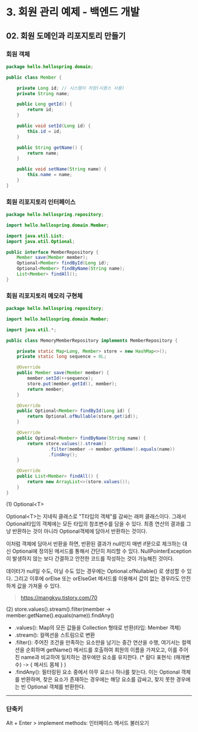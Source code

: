 # 3. 회원 관리 예제 - 백엔드 개발
## 02. 회원 도메인과 리포지토리 만들기
### 회원 객체
```java
package hello.hellospring.domain;

public class Member {

    private Long id; // 시스템이 저장(시퀀스 사용)
    private String name;

    public Long getId() {
        return id;
    }

    public void setId(Long id) {
        this.id = id;
    }

    public String getName() {
        return name;
    }

    public void setName(String name) {
        this.name = name;
    }
}
```
### 회원 리포지토리 인터페이스
```java
package hello.hellospring.repository;

import hello.hellospring.domain.Member;

import java.util.List;
import java.util.Optional;

public interface MemberRepository {
    Member save(Member member);
    Optional<Member> findById(Long id);
    Optional<Member> findByName(String name);
    List<Member> findAll();
}
```
### 회원 리포지토리 메모리 구현체
```java
package hello.hellospring.repository;

import hello.hellospring.domain.Member;

import java.util.*;

public class MemoryMemberRepository implements MemberRepository {

    private static Map<Long, Member> store = new HashMap<>();
    private static long sequence = 0L;

    @Override
    public Member save(Member member) {
        member.setId(++sequence);
        store.put(member.getId(), member);
        return member;
    }

    @Override
    public Optional<Member> findById(Long id) {
        return Optional.ofNullable(store.get(id));
    }

    @Override
    public Optional<Member> findByName(String name) {
        return store.values().stream()
                .filter(member -> member.getName().equals(name))
                .findAny();
    }

    @Override
    public List<Member> findAll() {
        return new ArrayList<>(store.values());
    }
}
```
(1) Optional\<T>

Optional\<T>는 지네릭 클래스로 "T타입의 객체"를 감싸는 래퍼 클래스이다.
그래서 Optional타입의 객체에는 모든 타입의 참조변수를 담을 수 있다.
최종 연산의 결과를 그냥 반환하는 것이 아니라 Optional객체에 담아서 반환하는 것이다.

이처럼 객체에 담아서 반환을 하면, 반환된 결과가 null인지 매번 if문으로 체크하는 대신
Optional에 정의된 메서드를 통해서 간단히 처리할 수 있다.
NullPointerException이 발생하지 않는 보다 간결하고 안전한 코드를 작성하는 것이 가능해진 것이다.

데이터가 null일 수도, 아닐 수도 있는 경우에는 Optional.ofNullable() 로 생성할 수 있다.
그리고 이후에 orElse 또는 orElseGet 메서드를 이용해서 값이 없는 경우라도 안전하게 값을 가져올 수 있다.
> https://mangkyu.tistory.com/70

(2) store.values().stream().filter(member -> member.getName().equals(name)).findAny()

- .values(): Map의 모든 값들을 Collection 형태로 반환(타입: Member 객체)
- .stream(): 컬렉션을 스트림으로 변환
- .filter(): 주어진 조건을 만족하는 요소만을 남기는 중간 연산을 수행,
여기서는 컬렉션을 순회하며 getName() 메서드를 호출하여 회원의 이름을 가져오고, 이를 주어진 name과 비교하여 일치하는 경우에만 요소를 유지한다.
(* 람다 표현식: (매개변수) -> { 메서드 몸체 } )
- .findAny(): 필터링된 요소 중에서 아무 요소나 하나를 찾는다. 이는 Optional 객체를 반환하며, 찾은 요소가 존재하는 경우에는 해당 요소를 감싸고,
찾지 못한 경우에는 빈 Optional 객체를 반환한다. 
***
### 단축키
Alt + Enter > implement methods: 인터페이스 메서드 불러오기
